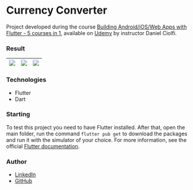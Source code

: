 # Currency Converter
Project developed during the course [Building Android/iOS/Web Apps with Flutter - 5 courses in 1](https://www.udemy.com/course/curso-completo-flutter-app-android-ios/), available on [Udemy](https://www.udemy.com/) by instructor Daniel Ciolfi.

### Result
| ![](/demo/1.jpeg) | ![](/demo/2.jpeg) | ![](/demo/3.jpeg) |
|--|--|--|

### Technologies
- Flutter
- Dart

### Starting
To test this project you need to have Flutter installed. After that, open the main folder, run the command `flutter pub get` to download the packages and run it with the simulator of your choice. For more information, see the official [Flutter documentation](https://flutter.dev/).

### Author
- [LinkedIn](https://www.linkedin.com/in/carinecasagrande/)
- [GitHub](https://github.com/carinecasagrande)
